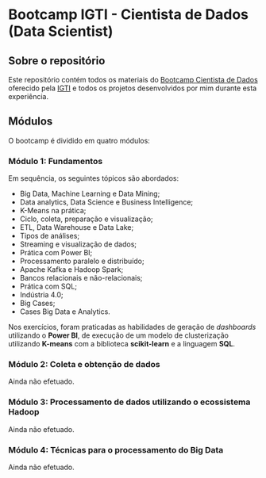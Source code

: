 # Bootcamp IGTI - Cientista de Dados (Data Scientist)

## Sobre o repositório

Este repositório contém todos os materiais do [Bootcamp Cientista de Dados][bootcampigti] oferecido pela [IGTI][igti] e todos os projetos desenvolvidos por mim durante esta experiência.

## Módulos

O bootcamp é dividido em quatro módulos:

### Módulo 1: Fundamentos
Em sequência, os seguintes tópicos são abordados:
- Big Data, Machine Learning e Data Mining;
- Data analytics, Data Science e Business Intelligence;
- K-Means na prática;
- Ciclo, coleta, preparação e visualização;
- ETL, Data Warehouse e Data Lake;
- Tipos de análises;
- Streaming e visualização de dados;
- Prática com Power BI;
- Processamento paralelo e distribuído;
- Apache Kafka e Hadoop Spark;
- Bancos relacionais e não-relacionais;
- Prática com SQL;
- Indústria 4.0;
- Big Cases;
- Cases Big Data e Analytics.

Nos exercícios, foram praticadas as habilidades de geração de *dashboards* utilizando o **Power BI**, de execução de um modelo de clusterização utilizando **K-means** com a biblioteca **scikit-learn** e a linguagem **SQL**.

### Módulo 2: Coleta e obtenção de dados
Ainda não efetuado.

### Módulo 3: Processamento de dados utilizando o ecossistema Hadoop
Ainda não efetuado.

### Módulo 4: Técnicas para o processamento do Big Data
Ainda não efetuado.


[bootcampigti]: https://www.igti.com.br/custom/bootcamp-cientista-de-dados/
[igti]: https://www.igti.com.br/